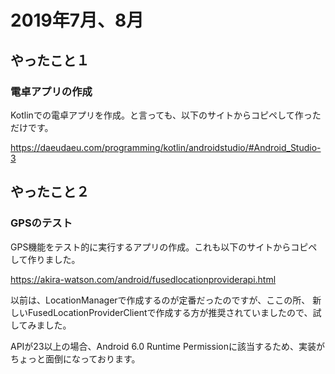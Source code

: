 # 2019年7月、8月
## やったこと１
### 電卓アプリの作成
Kotlinでの電卓アプリを作成。と言っても、以下のサイトからコピペして作っただけです。

https://daeudaeu.com/programming/kotlin/androidstudio/#Android_Studio-3


## やったこと２
### GPSのテスト
GPS機能をテスト的に実行するアプリの作成。これも以下のサイトからコピペして作りました。

https://akira-watson.com/android/fusedlocationproviderapi.html

以前は、LocationManagerで作成するのが定番だったのですが、ここの所、
新しいFusedLocationProviderClientで作成する方が推奨されていましたので、試してみました。

APIが23以上の場合、Android 6.0 Runtime Permissionに該当するため、実装がちょっと面倒になっております。

